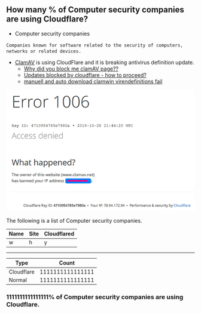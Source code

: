 ## How many % of Computer security companies are using Cloudflare?


- Computer security companies
```
Companies known for software related to the security of computers, networks or related devices.
```

- [ClamAV](https://en.wikipedia.org/wiki/ClamAV) is using CloudFlare and it is breaking antivirus definition update.
  - [Why did you block me clamAV page??](https://web.archive.org/web/20171011025329/http://forums.clamwin.com/viewtopic.php?t=4384)
  - [Updates blocked by cloudflare - how to proceed?](https://web.archive.org/web/20211215215242/http://forums.clamwin.com/viewtopic.php?t=4915)
  - [manuell and auto download clamwin virendefinitions fail](https://web.archive.org/web/20220114060744/http://forums.clamwin.com/viewtopic.php?t=5324)


![](../../image/clamavnet_cloudflare.png)


The following is a list of Computer security companies.


| Name | Site | Cloudflared |
| --- | --- | --- |
| w | h | y |


-----

| Type | Count |
| --- | --- | 
| Cloudflare | 1111111111111111 |
| Normal | 1111111111111111 |


### 1111111111111111% of Computer security companies are using Cloudflare.
